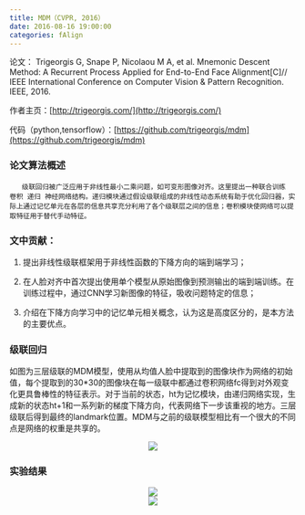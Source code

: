 ```yaml
---
title: MDM（CVPR, 2016）
date: 2016-08-16 19:00:00
categories: fAlign
---
```


<script type="text/javascript" src="http://cdn.mathjax.org/mathjax/latest/MathJax.js?config=default"></script>

论文： Trigeorgis G, Snape P, Nicolaou M A, et al. Mnemonic Descent Method: A Recurrent Process Applied for End-to-End Face Alignment[C]// IEEE International Conference on Computer Vision & Pattern Recognition. IEEE, 2016.

作者主页：[http://trigeorgis.com/](http://trigeorgis.com/)

代码（python,tensorflow）：[https://github.com/trigeorgis/mdm](https://github.com/trigeorgis/mdm)

### 论文算法概述

       级联回归被广泛应用于非线性最小二乘问题，如可变形图像对齐。这里提出一种联合训练 卷积 递归 神经网络结构。递归模块通过假设级联组成的非线性动态系统有助于优化回归器，实际上通过记忆单元在各层的信息共享充分利用了各个级联层之间的信息；卷积模块使网络可以提取特征用于替代手动特征。

### 文中贡献：

1. 提出非线性级联框架用于非线性函数的下降方向的端到端学习； 
	   
2. 在人脸对齐中首次提出使用单个模型从原始图像到预测输出的端到端训练。在训练过程中，通过CNN学习新图像的特征，吸收问题特定的信息；

3. 介绍在下降方向学习中的记忆单元相关概念，认为这是高度区分的，是本方法的主要优点。

### 级联回归

   如图为三层级联的MDM模型，使用从均值人脸中提取到的图像块作为网络的初始值，每个提取到的30*30的图像块在每一级联中都通过卷积网络fc得到对外观变化更具鲁棒性的特征表示。对于当前的状态，ht为记忆模块，由递归网络实现，生成新的状态ht+1和一系列新的梯度下降方向，代表网络下一步该重视的地方。三层级联后得到最终的landmark位置。MDM与之前的级联模型相比有一个很大的不同点是网络的权重是共享的。

<center><img src="{{ site.baseurl }}/images/pdAlign/mdm1.png"></center>

### 实验结果

<center><img src="{{ site.baseurl }}/images/pdAlign/mdm2.png"></center>

<center><img src="{{ site.baseurl }}/images/pdAlign/mdm3.png"></center>